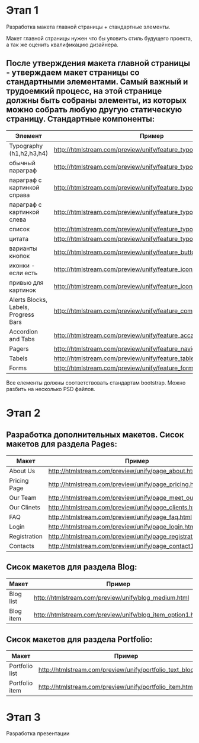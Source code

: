 Этап 1
======

Разработка макета главной страницы + стандартные элементы.

Макет главной страницы нужен что бы уловить стиль будущего проекта, а так же оценить квалификацию дизайнера.

После утверждения макета главной страницы - утверждаем макет страницы со стандартными элементами. 
Самый важный и трудоемкий процесс, на этой странице должны быть собраны элементы, из которых можно собрать любую другую статическую страницу.
Стандартные компоненты:
-----------------------------
| Элемент  | Пример |
| --------------------------- | ------------- |
| Typography (h1,h2,h3,h4)    | http://htmlstream.com/preview/unify/feature_typography.html  |
| обычный параграф            | http://htmlstream.com/preview/unify/feature_typography.html  |
|параграф с картинкой справа  | http://htmlstream.com/preview/unify/feature_typography.html  |
|параграф с картинкой слева   | http://htmlstream.com/preview/unify/feature_typography.html  |
|список                       | http://htmlstream.com/preview/unify/feature_typography.html  |
|цитата                       | http://htmlstream.com/preview/unify/feature_typography.html  |
|варианты кнопок              | http://htmlstream.com/preview/unify/feature_buttons.html |
|иконки - если есть           | http://htmlstream.com/preview/unify/feature_icons.html |
|привью для картинок          | http://htmlstream.com/preview/unify/feature_icons.html |
|Alerts Blocks, Labels, Progress Bars | http://htmlstream.com/preview/unify/feature_components.html |
|Accordion and Tabs           | http://htmlstream.com/preview/unify/feature_accardion_and_tabs.html |
|Pagers                       | http://htmlstream.com/preview/unify/feature_navigations.html |
|Tabels                       | http://htmlstream.com/preview/unify/feature_tables.html |
|Forms                        | http://htmlstream.com/preview/unify/feature_forms.html |

Все елементы должны соответствовать стандартам bootstrap.
Можно разбить на несколько PSD файлов.

Этап 2
=======
Разработка дополнительных макетов.
Сисок макетов для раздела Pages:
-----------------------------
| Макет  | Пример |
| --------------------------- | ------------- |
| About Us | http://htmlstream.com/preview/unify/page_about.html
| Pricing Page | http://htmlstream.com/preview/unify/page_pricing.html |
| Our Team | http://htmlstream.com/preview/unify/page_meet_our_team.html |
| Our Clinets | http://htmlstream.com/preview/unify/page_clients.html |
| FAQ | http://htmlstream.com/preview/unify/page_faq.html |
| Login | http://htmlstream.com/preview/unify/page_login.html | 
| Registration | http://htmlstream.com/preview/unify/page_registration.html |
| Contacts | http://htmlstream.com/preview/unify/page_contact1.html |
Сисок макетов для раздела Blog:
-----------------------------
| Макет  | Пример |
| --------------------------- | ------------- |
| Blog list | http://htmlstream.com/preview/unify/blog_medium.html |
| Blog item | http://htmlstream.com/preview/unify/blog_item_option1.html |
Сисок макетов для раздела Portfolio:
-----------------------------
| Макет  | Пример |
| --------------------------- | ------------- |
| Portfolio list | http://htmlstream.com/preview/unify/portfolio_text_blocks.html |
| Portfolio item | http://htmlstream.com/preview/unify/portfolio_item.html |

Этап 3
======
Разработка презентации

